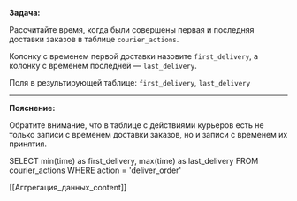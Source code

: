 **Задача:**

Рассчитайте время, когда были совершены первая и последняя доставки заказов в таблице `courier_actions`.

Колонку с временем первой доставки назовите `first_delivery`, а колонку с временем последней — `last_delivery`.

Поля в результирующей таблице: `first_delivery`, `last_delivery`

---

**Пояснение:**

Обратите внимание, что в таблице с действиями курьеров есть не только записи с временем доставки заказов, но и записи с временем их принятия.

SELECT min(time) as first_delivery,
       max(time) as last_delivery
FROM   courier_actions
WHERE  action = 'deliver_order'

[[Аггрегация_данных_content]]
